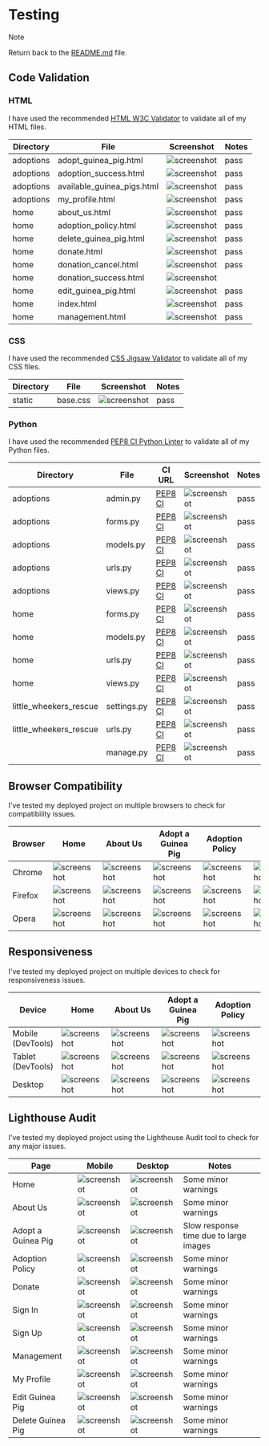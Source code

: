
# Testing

> [!NOTE]  
> Return back to the [README.md](README.md) file.


## Code Validation

### HTML

I have used the recommended [HTML W3C Validator](https://validator.w3.org) to validate all of my HTML files.

| Directory | File | Screenshot | Notes |
| --- | --- | --- | --- |
| adoptions | adopt_guinea_pig.html | ![screenshot](documentation/validation/adopt-guinea-pig.png) | pass |
| adoptions | adoption_success.html | ![screenshot](documentation/validation/adoption-success.png) | pass |
| adoptions | available_guinea_pigs.html | ![screenshot](documentation/validation/available-guinea-pigs.png) | pass |
| adoptions | my_profile.html | ![screenshot](documentation/validation/my-profile.png) | pass |
| home | about_us.html | ![screenshot](documentation/validation/about-us.png) | pass |
| home | adoption_policy.html | ![screenshot](documentation/validation/adoption-policy.png) | pass |
| home | delete_guinea_pig.html | ![screenshot](documentation/validation/delete-guinea-pig.png) | pass |
| home | donate.html | ![screenshot](documentation/validation/donate.png) | pass |
| home | donation_cancel.html | ![screenshot](documentation/validation/donation-cancel.png) | pass |
| home | donation_success.html | ![screenshot](documentation/validation/.png) | |
| home | edit_guinea_pig.html | ![screenshot](documentation/validation/edit-guinea-pig.png) | pass |
| home | index.html | ![screenshot](documentation/validation/index.png) | pass |
| home | management.html | ![screenshot](documentation/validation/management.png) | pass |


### CSS

I have used the recommended [CSS Jigsaw Validator](https://jigsaw.w3.org/css-validator) to validate all of my CSS files.

| Directory | File | Screenshot | Notes |
| --- | --- | --- | --- |
| static | base.css | ![screenshot](documentation/validation/base-css.png) | pass |


### Python

I have used the recommended [PEP8 CI Python Linter](https://pep8ci.herokuapp.com) to validate all of my Python files.

| Directory | File | CI URL | Screenshot | Notes |
| --- | --- | --- | --- | --- |
| adoptions | admin.py | [PEP8 CI](https://pep8ci.herokuapp.com/https://raw.githubusercontent.com/marina9222/Little-Wheekers-Rescue/main/adoptions/admin.py) | ![screenshot](documentation/validation/adoptions-admin.png) | pass |
| adoptions | forms.py | [PEP8 CI](https://pep8ci.herokuapp.com/https://raw.githubusercontent.com/marina9222/Little-Wheekers-Rescue/main/adoptions/forms.py) | ![screenshot](documentation/validation/adoptions-forms.png) | pass |
| adoptions | models.py | [PEP8 CI](https://pep8ci.herokuapp.com/https://raw.githubusercontent.com/marina9222/Little-Wheekers-Rescue/main/adoptions/models.py) | ![screenshot](documentation/validation/adoptions-models.png) | pass |
| adoptions | urls.py | [PEP8 CI](https://pep8ci.herokuapp.com/https://raw.githubusercontent.com/marina9222/Little-Wheekers-Rescue/main/adoptions/urls.py) | ![screenshot](documentation/validation/adoptions-urls.png) | pass |
| adoptions | views.py | [PEP8 CI](https://pep8ci.herokuapp.com/https://raw.githubusercontent.com/marina9222/Little-Wheekers-Rescue/main/adoptions/views.py) | ![screenshot](documentation/validation/adoptions-views.png) | pass |
| home | forms.py | [PEP8 CI](https://pep8ci.herokuapp.com/https://raw.githubusercontent.com/marina9222/Little-Wheekers-Rescue/main/home/forms.py) | ![screenshot](documentation/validation/home-forms.png) | pass |
| home | models.py | [PEP8 CI](https://pep8ci.herokuapp.com/https://raw.githubusercontent.com/marina9222/Little-Wheekers-Rescue/main/home/models.py) | ![screenshot](documentation/validation/home-models.png) | pass |
| home | urls.py | [PEP8 CI](https://pep8ci.herokuapp.com/https://raw.githubusercontent.com/marina9222/Little-Wheekers-Rescue/main/home/urls.py) | ![screenshot](documentation/validation/home-urls.png) | pass |
| home | views.py | [PEP8 CI](https://pep8ci.herokuapp.com/https://raw.githubusercontent.com/marina9222/Little-Wheekers-Rescue/main/home/views.py) | ![screenshot](documentation/validation/home-views.png) | pass |
| little_wheekers_rescue | settings.py | [PEP8 CI](https://pep8ci.herokuapp.com/https://raw.githubusercontent.com/marina9222/Little-Wheekers-Rescue/main/little_wheekers_rescue/settings.py) | ![screenshot](documentation/validation/settings.png) | pass |
| little_wheekers_rescue | urls.py | [PEP8 CI](https://pep8ci.herokuapp.com/https://raw.githubusercontent.com/marina9222/Little-Wheekers-Rescue/main/little_wheekers_rescue/urls.py) | ![screenshot](documentation/validation/little-wheekers-urls.png) | pass |
|  | manage.py | [PEP8 CI](https://pep8ci.herokuapp.com/https://raw.githubusercontent.com/marina9222/Little-Wheekers-Rescue/main/manage.py) | ![screenshot](documentation/validation/manage.png) | pass |


## Browser Compatibility

I've tested my deployed project on multiple browsers to check for compatibility issues.

| Browser | Home | About Us | Adopt a Guinea Pig | Adoption Policy | Donate | Sign In | Sign Up | Management | My Profile | Edit Guinea Pig | Delete Guinea Pig | Notes |
| --- | --- | --- | --- | --- | --- | --- | --- | --- | --- | --- | --- | --- |
| Chrome | ![screenshot](documentation/browsers/chrome-home.png) | ![screenshot](documentation/browsers/chrome-about-us.png) | ![screenshot](documentation/browsers/chrome-adopt-guinea-pig.png) | ![screenshot](documentation/browsers/chrome-adoption-policy.png) | ![screenshot](documentation/browsers/chrome-donate.png)| ![screenshot](documentation/browsers/chrome-sign-in.png) | ![screenshot](documentation/browsers/chrome-sign-up.png) | ![screenshot](documentation/browsers/chrome-management.png) | ![screenshot](documentation/browsers/chrome-my-profile.png) | ![screenshot](documentation/browsers/chrome-edit-guinea-pig.png) | ![screenshot](documentation/browsers/chrome-delete-guinea-pig.png) | Works as expected |
| Firefox | ![screenshot](documentation/browsers/mozilla-home.png) | ![screenshot](documentation/browsers/mozilla-about-us.png) | ![screenshot](documentation/browsers/mozilla-adopt-guinea-pig.png) | ![screenshot](documentation/browsers/mozilla-adoption-policy.png) | ![screenshot](documentation/browsers/mozilla-donate.png) |  ![screenshot](documentation/browsers/mozilla-sign-in.png) |  ![screenshot](documentation/browsers/mozilla-sign-up.png) | ![screenshot](documentation/browsers/mozilla-management.png) | ![screenshot](documentation/browsers/mozilla-my-profile.png) | ![screenshot](documentation/browsers/chrome-edit-guinea-pig.png) | ![screenshot](documentation/browsers/chrome-delete-guinea-pig.png) | Works as expected |
| Opera | ![screenshot](documentation/browsers/opera-home.png) | ![screenshot](documentation/browsers/opera-about-us.png) | ![screenshot](documentation/browsers/opera-adopt-guinea-pig.png) | ![screenshot](documentation/browsers/opera-adoption-policy.png) | ![screenshot](documentation/browsers/opera-donate.png) | ![screenshot](documentation/browsers/opera-sign-in.png) | ![screenshot](documentation/browsers/opera-sign-up.png) | ![screenshot](documentation/browsers/opera-management.png) | ![screenshot](documentation/browsers/opera-my-profile.png) | ![screenshot](documentation/browsers/chrome-edit-guinea-pig.png) | ![screenshot](documentation/browsers/chrome-delete-guinea-pig.png) | Works as expected |



## Responsiveness

I've tested my deployed project on multiple devices to check for responsiveness issues.

| Device | Home | About Us | Adopt a Guinea Pig | Adoption Policy | Donate | Sign In | Sign Up | Management | My Profile | Edit Guinea Pig | Delete Guinea Pig | Notes |
| --- | --- | --- | --- | --- | --- | --- | --- | --- | --- | --- | --- | --- |
| Mobile (DevTools) | ![screenshot](documentation/responsiveness/mobile-home.png) | ![screenshot](documentation/responsiveness/mobile-about-us.png) | ![screenshot](documentation/responsiveness/mobile-adopt-guinea-pig.png) | ![screenshot](documentation/responsiveness/mobile-adoption-policy.png) | ![screenshot](documentation/responsiveness/mobile-donate.png) | ![screenshot](documentation/responsiveness/mobile-sign-in.png) | ![screenshot](documentation/responsiveness/mobile-sign-up.png) | ![screenshot](documentation/responsiveness/mobile-management.png) | ![screenshot](documentation/responsiveness/mobile-my-profile.png) | ![screenshot](documentation/responsiveness/mobile-edit-guinea-pig.png) | ![screenshot](documentation/responsiveness/mobile-delete-guinea-pig.png) | Works as expected |
| Tablet (DevTools) | ![screenshot](documentation/responsiveness/tablet-home.png) | ![screenshot](documentation/responsiveness/tablet-about-us.png) | ![screenshot](documentation/responsiveness/tablet-adopt-guinea-pig.png) | ![screenshot](documentation/responsiveness/tablet-adoption-policy.png) | ![screenshot](documentation/responsiveness/tablet-donate.png) | ![screenshot](documentation/responsiveness/tablet-sign-in.png) | ![screenshot](documentation/responsiveness/tablet-sign-up.png) | ![screenshot](documentation/responsiveness/tablet-management.png) | ![screenshot](documentation/responsiveness/tablet-my-profile.png) | ![screenshot](documentation/responsiveness/tablet-edit-guinea-pig.png) | ![screenshot](documentation/responsiveness/tablet-delete-guinea-pig.png) | Works as expected |
| Desktop | ![screenshot](documentation/responsiveness/desktop-home.png) | ![screenshot](documentation/responsiveness/desktop-about-us.png) | ![screenshot](documentation/responsiveness/desktop-adopt-guinea-pig.png) | ![screenshot](documentation/responsiveness/desktop-adoption-policy.png) | ![screenshot](documentation/responsiveness/desktop-donate.png) | ![screenshot](documentation/responsiveness/desktop-sign-in.png) | ![screenshot](documentation/responsiveness/desktop-sign-up.png) | ![screenshot](documentation/responsiveness/desktop-management.png) | ![screenshot](documentation/responsiveness/desktop-my-profile.png) | ![screenshot](documentation/responsiveness/desktop-edit-guinea-pig.png) | ![screenshot](documentation/responsiveness/desktop-delete-guinea-pig.png) | Works as expected |


## Lighthouse Audit

I've tested my deployed project using the Lighthouse Audit tool to check for any major issues.

| Page | Mobile | Desktop | Notes |
| --- | --- | --- | --- |
| Home | ![screenshot](documentation/lighthouse/lighthouse-mobile-home.png) | ![screenshot](documentation/lighthouse/lighthouse-desktop-home.png) | Some minor warnings |
| About Us | ![screenshot](documentation/lighthouse/lighthouse-mobile-about-us.png) | ![screenshot](documentation/lighthouse/lighthouse-desktop-about-us.png) | Some minor warnings |
| Adopt a Guinea Pig | ![screenshot](documentation/lighthouse/lighthouse-mobile-adopt-guinea-pig.png) | ![screenshot](documentation/lighthouse/lighthouse-desktop-adopt-guinea-pig.png) | Slow response time due to large images |
| Adoption Policy | ![screenshot](documentation/lighthouse/lighthouse-mobile-adoption-policy.png) | ![screenshot](documentation/lighthouse/lighthouse-desktop-adoption-policy.png) | Some minor warnings |
| Donate | ![screenshot](documentation/lighthouse/lighthouse-mobile-donate.png) | ![screenshot](documentation/lighthouse/lighthouse-desktop-donate.png) | Some minor warnings |
| Sign In | ![screenshot](documentation/lighthouse/lighthouse-mobile-sign-in.png) | ![screenshot](documentation/lighthouse/lighthouse-desktop-sign-in.png) | Some minor warnings |
| Sign Up | ![screenshot](documentation/lighthouse/lighthouse-mobile-sign-up.png) | ![screenshot](documentation/lighthouse/lighthouse-desktop-sign-up.png) | Some minor warnings |
| Management | ![screenshot](documentation/lighthouse/lighthouse-mobile-management.png) | ![screenshot](documentation/lighthouse/lighthouse-desktop-management.png) | Some minor warnings |
| My Profile | ![screenshot](documentation/lighthouse/lighthouse-mobile-my-profile.png) | ![screenshot](documentation/lighthouse/lighthouse-desktop-my-profile.png) | Some minor warnings |
| Edit Guinea Pig | ![screenshot](documentation/lighthouse/lighthouse-mobile-edit-guinea-pig.png) | ![screenshot](documentation/lighthouse/lighthouse-desktop-edit-guinea-pig.png) | Some minor warnings |
| Delete Guinea Pig | ![screenshot](documentation/lighthouse/lighthouse-mobile-delete-guinea-pig.png) | ![screenshot](documentation/lighthouse/lighthouse-desktop-delete-guinea-pig.png) | Some minor warnings |
